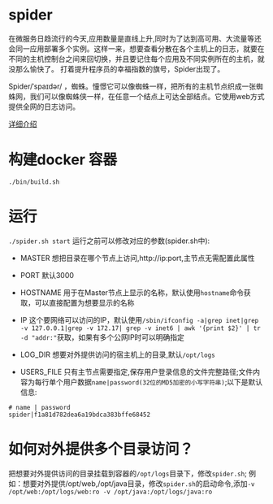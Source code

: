 # spider
在微服务日趋流行的今天,应用数量是直线上升,同时为了达到高可用、大流量等还会同一应用部署多个实例。这样一来，想要查看分散在各个主机上的日志，就要在不同的主机控制台之间来回切换，并且要记住每个应用及不同实例所在的主机，就没那么愉快了。
打着提升程序员的幸福指数的旗号，Spider出现了。

Spider/ˈspaɪdər/ ，蜘蛛。憧憬它可以像蜘蛛一样，把所有的主机节点织成一张蜘蛛网，我们可以像蜘蛛侠一样，在任意一个结点上可达全部结点。它使用web方式提供全网的日志访问。

[详细介绍](Introduction.md)


# 构建docker 容器
`./bin/build.sh`

# 运行
`./spider.sh start`
运行之前可以修改对应的参数(spider.sh中):
- MASTER
想把目录在哪个节点上访问,http://ip:port,主节点无需配置此属性

- PORT
默认3000

- HOSTNAME
用于在Master节点上显示的名称，默认使用`hostname`命令获取，可以直接配置为想要显示的名称

- IP
这个要网络可以访问的IP，默认使用`/sbin/ifconfig -a|grep inet|grep -v 127.0.0.1|grep -v 172.17| grep -v inet6 | awk '{print $2}' | tr -d "addr:"`获取，如果有多个公网IP时可以明确指定

- LOG_DIR
想要对外提供访问的宿主机上的目录,默认`/opt/logs`

- USERS_FILE
只有主节点需要指定,保存用户登录信息的文件完整路径;文件内容为每行单个用户数据`name|password(32位的MD5加密的小写字符串)`;以下是默认信息:
```
# name | password
spider|f1a81d782dea6a19bdca383bffe68452
```


# 如何对外提供多个目录访问？
把想要对外提供访问的目录挂载到容器的`/opt/logs`目录下，修改`spider.sh`;
例如：想要对外提供/opt/web,/opt/java目录，修改`spider.sh`的启动命令,添加`-v /opt/web:/opt/logs/web:ro -v /opt/java:/opt/logs/java:ro`